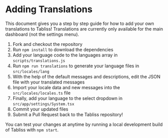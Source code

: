 # Adding Translations

This document gives you a step by step guide for how to add your own translations to Tabliss!
Translations are currently only available for the main dashboard (not the settings menu).

1. Fork and checkout the repository
2. Run `npm install` to download the dependencies
3. Add your language code to the languages array in `scripts/translations.js`
4. Run `npm run translations` to generate your language files in `src/locales/lang`
5. With the help of the default messages and descriptions, edit the JSON file with your translated messages
6. Import your locale data and new messages into the `src/locales/locales.ts` file
7. Finally, add your language to the select dropdown in `src/app/settings/System.tsx`
8. Commit your updated files
9. Submit a Pull Request back to the Tabliss repository!

You can test your changes at anytime by running a local development build of Tabliss with `npm start`.
